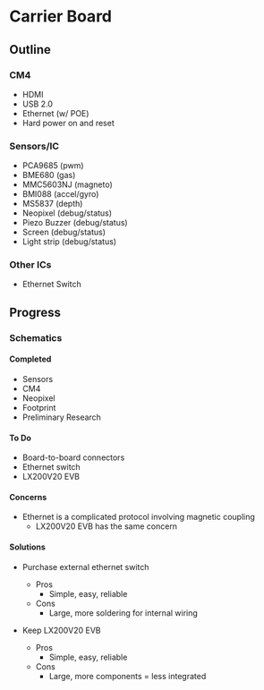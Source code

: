 # Carrier Board

## Outline

### CM4

- HDMI
- USB 2.0
- Ethernet (w/ POE)
- Hard power on and reset

### Sensors/IC

- PCA9685 (pwm)
- BME680 (gas)
- MMC5603NJ (magneto)
- BMI088 (accel/gyro)
- MS5837 (depth)
- Neopixel (debug/status)
- Piezo Buzzer (debug/status)
- Screen (debug/status)
- Light strip (debug/status)

### Other ICs

- Ethernet Switch

## Progress

### Schematics

#### Completed

- Sensors
- CM4
- Neopixel
- Footprint
- Preliminary Research

#### To Do

- Board-to-board connectors
- Ethernet switch
- LX200V20 EVB

#### Concerns

- Ethernet is a complicated protocol involving magnetic coupling
  - LX200V20 EVB has the same concern

#### Solutions

- Purchase external ethernet switch
  - Pros
    - Simple, easy, reliable
  - Cons
    - Large, more soldering for internal wiring

- Keep LX200V20 EVB
  - Pros
    - Simple, easy, reliable
  - Cons
    - Large, more components = less integrated
